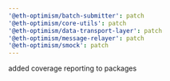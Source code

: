 ```yaml
---
'@eth-optimism/batch-submitter': patch
'@eth-optimism/core-utils': patch
'@eth-optimism/data-transport-layer': patch
'@eth-optimism/message-relayer': patch
'@eth-optimism/smock': patch
---
```


added coverage reporting to packages
